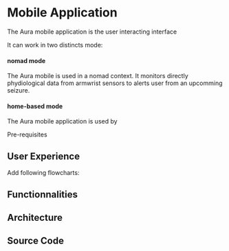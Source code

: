 # Mobile Application

The Aura mobile application is the user interacting interface 

It can work in two distincts mode:

#### nomad mode

The Aura mobile is used in a nomad context. It monitors directly phydiological data from armwrist sensors to alerts user from an upcomming seizure. 

#### home-based mode

The Aura mobile application is used by 

Pre-requisites

## User Experience

Add following flowcharts:

## Functionnalities

## Architecture

## Source Code

## 




